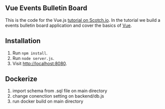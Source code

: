 ## Vue Events Bulletin Board

This is the code for the Vue.js [tutorial on Scotch.io](https://scotch.io/tutorials/build-a-single-page-time-tracking-app-with-vue-js-introduction). In the tutorial we build a events bulletin board application and cover the basics of [Vue](http://vuejs.org/).

## Installation

1. Run `npm install`.
2. Run `node server.js`.
3. Visit [http://localhost:8080](http://localhost:8080).

## Dockerize
1. import schema from .sql file on main directory
2. change conenction setting on backend/db.js
3. run docker build on main directory

 
